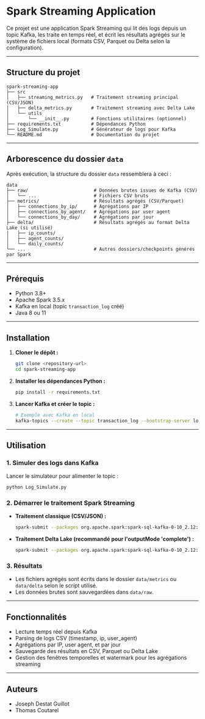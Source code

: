 # Spark Streaming Application

Ce projet est une application Spark Streaming qui lit des logs depuis un topic Kafka, les traite en temps réel, et écrit les résultats agrégés sur le système de fichiers local (formats CSV, Parquet ou Delta selon la configuration).

---

## Structure du projet

```
spark-streaming-app
├── src
│   ├── streaming_metrics.py   # Traitement streaming principal (CSV/JSON)
│   ├── delta_metrics.py       # Traitement streaming avec Delta Lake
│   └── utils
│       └── __init__.py        # Fonctions utilitaires (optionnel)
├── requirements.txt           # Dépendances Python
├── Log_Simulate.py            # Générateur de logs pour Kafka
└── README.md                  # Documentation du projet
```


---

## Arborescence du dossier `data`

Après exécution, la structure du dossier `data` ressemblera à ceci :

```
data
├── raw/                        # Données brutes issues de Kafka (CSV)
│   └── ...                     # Fichiers CSV bruts
├── metrics/                    # Résultats agrégés (CSV/Parquet)
│   ├── connections_by_ip/      # Agrégations par IP
│   ├── connections_by_agent/   # Agrégations par user agent
│   └── connections_by_day/     # Agrégations par jour
├── delta/                      # Résultats agrégés au format Delta Lake (si utilisé)
│   ├── ip_counts/
│   ├── agent_counts/
│   └── daily_counts/
└── ...                         # Autres dossiers/checkpoints générés par Spark
```
---

## Prérequis

- Python 3.8+
- Apache Spark 3.5.x
- Kafka en local (topic `transaction_log` créé)
- Java 8 ou 11

---

## Installation

1. **Cloner le dépôt :**
   ```bash
   git clone <repository-url>
   cd spark-streaming-app
   ```

2. **Installer les dépendances Python :**
   ```bash
   pip install -r requirements.txt
   ```

3. **Lancer Kafka et créer le topic :**
   ```bash
   # Exemple avec Kafka en local
   kafka-topics --create --topic transaction_log --bootstrap-server localhost:9092 --partitions 1 --replication-factor 1
   ```

---

## Utilisation

### 1. **Simuler des logs dans Kafka**
Lancer le simulateur pour alimenter le topic :
```bash
python Log_Simulate.py
```

### 2. **Démarrer le traitement Spark Streaming**
- **Traitement classique (CSV/JSON) :**
  ```bash
  spark-submit --packages org.apache.spark:spark-sql-kafka-0-10_2.12:3.5.0 src/streaming_metrics.py
  ```
- **Traitement Delta Lake (recommandé pour l'outputMode 'complete') :**
  ```bash
  spark-submit --packages org.apache.spark:spark-sql-kafka-0-10_2.12:3.5.0,io.delta:delta-core_2.12:2.4.0 src/delta_metrics.py
  ```

### 3. **Résultats**
- Les fichiers agrégés sont écrits dans le dossier `data/metrics` ou `data/delta` selon le script utilisé.
- Les données brutes sont sauvegardées dans `data/raw`.

---

## Fonctionnalités

- Lecture temps réel depuis Kafka
- Parsing de logs CSV (timestamp, ip, user_agent)
- Agrégations par IP, user agent, et par jour
- Sauvegarde des résultats en CSV, Parquet ou Delta Lake
- Gestion des fenêtres temporelles et watermark pour les agrégations streaming

---

## Auteurs

- Joseph Destat Guillot
- Thomas Coutarel
